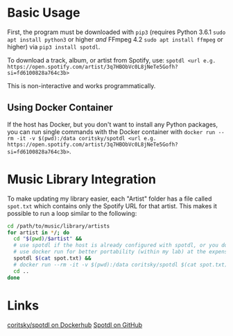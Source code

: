 # Basic Usage
First, the program must be downloaded with `pip3` (requires Python 3.6.1 `sudo apt install python3` or higher *and* FFmpeg 4.2 `sudo apt install ffmpeg` or higher) via `pip3 install spotdl`.

To download a track, album, or artist from Spotify, use:
`spotdl <url e.g. https://open.spotify.com/artist/3q7HBObVc0L8jNeTe5Gofh?si=fd6100828a764c3b>`

This is non-interactive and works programmatically.

## Using Docker Container
If the host has Docker, but you don't want to install any Python packages, you can run single commands with the Docker container with `docker run --rm -it -v $(pwd):/data coritsky/spotdl <url e.g. https://open.spotify.com/artist/3q7HBObVc0L8jNeTe5Gofh?si=fd6100828a764c3b>`.

# Music Library Integration
To make updating my library easier, each "Artist" folder has a file called `spot.txt` which contains only the Spotify URL for that artist. This makes it possible to run a loop similar to the following:

```sh
cd /path/to/music/library/artists
for artist in */; do
  cd "$(pwd)/$artist" && 
  # use spotdl if the host is already configured with spotdl, or you don't need the script to be portable
  # use docker run for better portability (within my lab) at the expense of overhead
  spotdl $(cat spot.txt) && 
  # docker run --rm -it -v $(pwd):/data coritsky/spotdl $(cat spot.txt) &&
  cd ..
done
```

# Links
[coritsky/spotdl on Dockerhub](https://hub.docker.com/r/coritsky/spotdl)
[Spotdl on GitHub](https://github.com/spotDL/spotify-downloader/)